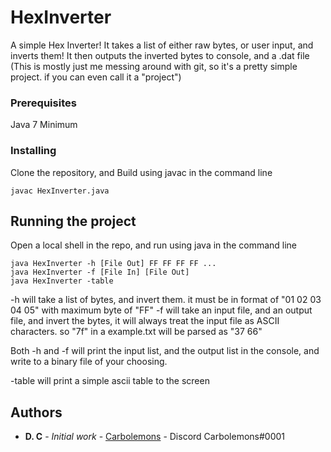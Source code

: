 # HexInverter

A simple Hex Inverter! It takes a list of either raw bytes, or user input, and inverts them! It then outputs the inverted bytes to console, and a .dat file
(This is mostly just me messing around with git, so it's a pretty simple project. if you can even call it a "project")

### Prerequisites

Java 7 Minimum

### Installing
Clone the repository, and Build using javac in the command line
```
javac HexInverter.java
```

## Running the project

Open a local shell in the repo, and run using java in the command line
```
java HexInverter -h [File Out] FF FF FF FF ...
java HexInverter -f [File In] [File Out]
java HexInverter -table
```
-h will take a list of bytes, and invert them. it must be in format of "01 02 03 04 05" with maximum byte of "FF"
-f will take an input file, and an output file, and invert the bytes, it will always treat the input file as ASCII characters. so "7f" in a example.txt will be parsed as "37 66"

Both -h and -f will print the input list, and the output list in the console, and write to a binary file of your choosing.

-table will print a simple ascii table to the screen


## Authors

* **D. C** - *Initial work* - [Carbolemons](https://github.com/Carbolemons) - Discord Carbolemons#0001
